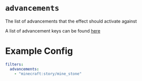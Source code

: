 # `advancements`

The list of advancements that the effect should activate against

A list of advancement keys can be found [here](https://minecraft.fandom.com/wiki/Advancement)

# Example Config
```yaml
filters:
  advancements:
    - "minecraft:story/mine_stone"
```
